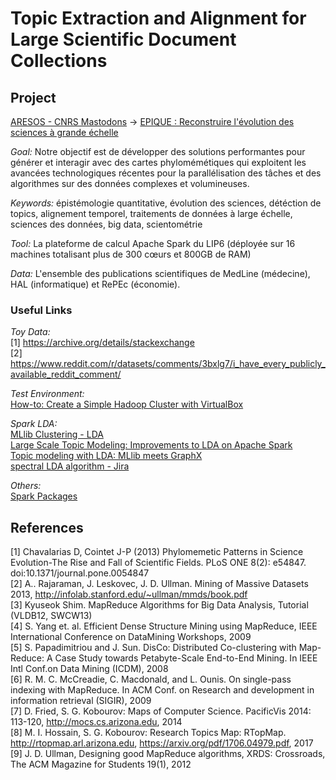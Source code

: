 # Topic Extraction and Alignment for Large Scientific Document Collections

## Project

[ARESOS - CNRS Mastodons](http://www.cnrs.fr/mi/IMG/pdf/2014-01-23-mastodons-_aresos_-_journee_mastodons.pdf) -> [EPIQUE : Reconstruire l'évolution des sciences à grande échelle](http://www-bd.lip6.fr/wiki/site/recherche/projets/epique/start)<br />

*Goal:* Notre objectif est de développer des solutions performantes pour générer et interagir avec des cartes phylomémétiques qui exploitent les avancées technologiques récentes pour la parallélisation des tâches et des algorithmes sur des données complexes et volumineuses.

*Keywords:* épistémologie quantitative, évolution des sciences, détéction de topics, alignement temporel, traitements de données à large échelle, sciences des données, big data, scientométrie

*Tool:* La plateforme de calcul Apache Spark du LIP6 (déployée sur 16 machines totalisant plus de 300 cœurs et 800GB de RAM)

*Data:* L'ensemble des publications scientifiques de MedLine (médecine), HAL (informatique) et RePEc (économie). 

### Useful Links

*Toy Data:* <br /> 
[1] https://archive.org/details/stackexchange<br />
[2] https://www.reddit.com/r/datasets/comments/3bxlg7/i_have_every_publicly_available_reddit_comment/<br />

*Test Environment:* <br />
[How-to: Create a Simple Hadoop Cluster with VirtualBox](https://blog.cloudera.com/blog/2014/01/how-to-create-a-simple-hadoop-cluster-with-virtualbox/)

*Spark LDA:* <br />
[MLlib Clustering - LDA](https://spark.apache.org/docs/2.2.0/mllib-clustering.html#latent-dirichlet-allocation-lda)<br />
[Large Scale Topic Modeling: Improvements to LDA on Apache Spark](https://databricks.com/blog/2015/09/22/large-scale-topic-modeling-improvements-to-lda-on-apache-spark.html)<br />
[Topic modeling with LDA: MLlib meets GraphX](https://databricks.com/blog/2015/03/25/topic-modeling-with-lda-mllib-meets-graphx.html)<br />
[spectral LDA algorithm - Jira](https://issues.apache.org/jira/browse/SPARK-18599)<br />

*Others:* <br />
[Spark Packages](https://spark-packages.org/)<br />

## References

[1] Chavalarias D, Cointet J-P (2013) Phylomemetic Patterns in Science Evolution-The Rise and Fall of Scientific Fields. PLoS ONE 8(2): e54847. doi:10.1371/journal.pone.0054847<br />
[2] A.. Rajaraman, J. Leskovec, J. D. Ullman. Mining of Massive Datasets 2013, http://infolab.stanford.edu/~ullman/mmds/book.pdf<br />
[3] Kyuseok Shim. MapReduce Algorithms for Big Data Analysis, Tutorial (VLDB12, SWCW13)<br />
[4] S. Yang et. al. Efficient Dense Structure Mining using MapReduce, IEEE International Conference on DataMining Workshops, 2009<br />
[5] S. Papadimitriou and J. Sun. DisCo: Distributed Co-clustering with Map-Reduce: A Case Study towards Petabyte-Scale End-to-End Mining. In IEEE Intl Conf.on Data Mining (ICDM), 2008<br />
[6] R. M. C. McCreadie, C. Macdonald, and L. Ounis. On single-pass indexing with MapReduce. In ACM Conf. on Research and development in information retrieval (SIGIR), 2009<br />
[7] D. Fried, S. G. Kobourov: Maps of Computer Science. PacificVis 2014: 113-120, http://mocs.cs.arizona.edu, 2014<br />
[8] M. I. Hossain, S. G. Kobourov: Research Topics Map: RTopMap. http://rtopmap.arl.arizona.edu, https://arxiv.org/pdf/1706.04979.pdf, 2017<br />
[9] J. D. Ullman, Designing good MapReduce algorithms, XRDS: Crossroads, The ACM Magazine for Students 19(1), 2012<br />
